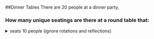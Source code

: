 ##Dinner Tables
There are 20 people at a dinner party, 
### How many unique seatings are there at a round table that:
  <details><summary>seats 10 people (ignore rotations and reflections)</summary></details>
